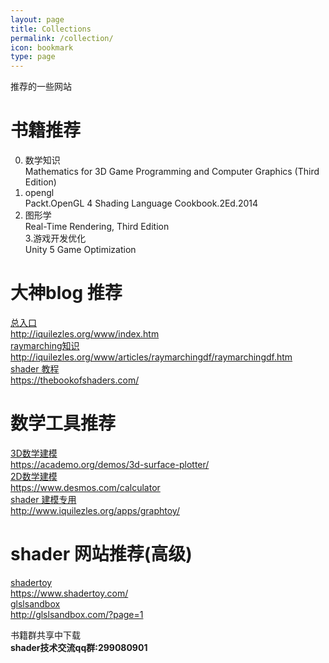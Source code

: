```yaml
---
layout: page
title: Collections
permalink: /collection/
icon: bookmark
type: page
---
```


推荐的一些网站



# 书籍推荐  

0. 数学知识  
  Mathematics for 3D Game Programming and Computer Graphics (Third Edition)  
1. opengl   
  Packt.OpenGL 4 Shading Language Cookbook.2Ed.2014  
2. 图形学  
  Real-Time Rendering, Third Edition  
3.游戏开发优化  
  Unity 5 Game Optimization  

# 大神blog 推荐  

  [总入口][1]  
  http://iquilezles.org/www/index.htm    
  [raymarching知识][2]      
  http://iquilezles.org/www/articles/raymarchingdf/raymarchingdf.htm    
  [shader 教程][3]    
  https://thebookofshaders.com/    

# 数学工具推荐

  [3D数学建模][4]      
  https://academo.org/demos/3d-surface-plotter/  
  [2D数学建模][5]    
  https://www.desmos.com/calculator  
  [shader 建模专用][6]  
  http://www.iquilezles.org/apps/graphtoy/  

# shader 网站推荐(高级)  

  [shadertoy][7]  
  https://www.shadertoy.com/    
  [glslsandbox][8]  
  http://glslsandbox.com/?page=1   

书籍群共享中下载    
**shader技术交流qq群:299080901**  

  [1]: http://iquilezles.org/www/index.htm  
  [2]: http://iquilezles.org/www/articles/raymarchingdf/raymarchingdf.htm 
  [3]: https://thebookofshaders.com/ 
  [4]: https://academo.org/demos/3d-surface-plotter/  
  [5]: https://www.desmos.com/calculator  
  [6]: http://www.iquilezles.org/apps/graphtoy/
  [7]: https://www.shadertoy.com/  
  [8]: http://glslsandbox.com/?page=1  